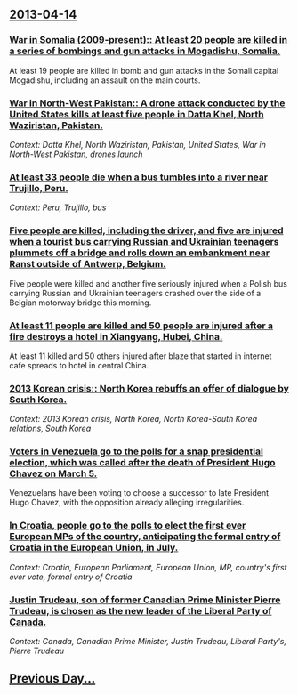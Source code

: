## [2013-04-14](/news/2013/04/14/index.md)

### [War in Somalia (2009-present):: At least 20 people are killed in a series of bombings and gun attacks in Mogadishu, Somalia. ](/news/2013/04/14/war-in-somalia-2009-present-at-least-20-people-are-killed-in-a-series-of-bombings-and-gun-attacks-in-mogadishu-somalia.md)
At least 19 people are killed in bomb and gun attacks in the Somali capital Mogadishu, including an assault on the main courts.

### [War in North-West Pakistan:: A drone attack conducted by the United States kills at least five people in Datta Khel, North Waziristan, Pakistan. ](/news/2013/04/14/war-in-north-west-pakistan-a-drone-attack-conducted-by-the-united-states-kills-at-least-five-people-in-datta-khel-north-waziristan-pakis.md)
_Context: Datta Khel, North Waziristan, Pakistan, United States, War in North-West Pakistan, drones launch_

### [At least 33 people die when a bus tumbles into a river near Trujillo, Peru. ](/news/2013/04/14/at-least-33-people-die-when-a-bus-tumbles-into-a-river-near-trujillo-peru.md)
_Context: Peru, Trujillo, bus_

### [Five people are killed, including the driver, and five are injured when a tourist bus carrying Russian and Ukrainian teenagers plummets off a bridge and rolls down an embankment near Ranst outside of Antwerp, Belgium. ](/news/2013/04/14/five-people-are-killed-including-the-driver-and-five-are-injured-when-a-tourist-bus-carrying-russian-and-ukrainian-teenagers-plummets-off.md)
Five people were killed and another five seriously injured when a Polish bus carrying Russian and Ukrainian teenagers crashed over the side of a Belgian motorway bridge this morning.

### [At least 11 people are killed and 50 people are injured after a fire destroys a hotel in Xiangyang, Hubei, China. ](/news/2013/04/14/at-least-11-people-are-killed-and-50-people-are-injured-after-a-fire-destroys-a-hotel-in-xiangyang-hubei-china.md)
At least 11 killed and 50 others injured after blaze that started in internet cafe spreads to hotel in central China.

### [2013 Korean crisis:: North Korea rebuffs an offer of dialogue by South Korea. ](/news/2013/04/14/2013-korean-crisis-north-korea-rebuffs-an-offer-of-dialogue-by-south-korea.md)
_Context: 2013 Korean crisis, North Korea, North Korea-South Korea relations, South Korea_

### [Voters in Venezuela go to the polls for a snap presidential election, which was called after the death of President Hugo Chavez on March 5. ](/news/2013/04/14/voters-in-venezuela-go-to-the-polls-for-a-snap-presidential-election-which-was-called-after-the-death-of-president-hugo-cha-vez-on-march-5.md)
Venezuelans have been voting to choose a successor to late President Hugo Chavez, with the opposition already alleging irregularities.

### [In Croatia, people go to the polls to elect the first ever European MPs of the country, anticipating the formal entry of Croatia in the European Union, in July. ](/news/2013/04/14/in-croatia-people-go-to-the-polls-to-elect-the-first-ever-european-mps-of-the-country-anticipating-the-formal-entry-of-croatia-in-the-euro.md)
_Context: Croatia, European Parliament, European Union, MP, country's first ever vote, formal entry of Croatia_

### [Justin Trudeau, son of former Canadian Prime Minister Pierre Trudeau, is chosen as the new leader of the Liberal Party of Canada. ](/news/2013/04/14/justin-trudeau-son-of-former-canadian-prime-minister-pierre-trudeau-is-chosen-as-the-new-leader-of-the-liberal-party-of-canada.md)
_Context: Canada, Canadian Prime Minister, Justin Trudeau, Liberal Party's, Pierre Trudeau_

## [Previous Day...](/news/2013/04/13/index.md)

